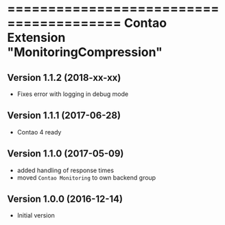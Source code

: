 ========================================
Contao Extension "MonitoringCompression"
========================================

Version 1.1.2 (2018-xx-xx)
--------------------------
- Fixes error with logging in debug mode

Version 1.1.1 (2017-06-28)
--------------------------
- Contao 4 ready

Version 1.1.0 (2017-05-09)
--------------------------
- added handling of response times
- moved `Contao Monitoring` to own backend group

Version 1.0.0 (2016-12-14)
--------------------------
- Initial version